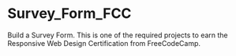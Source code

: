 # Survey_Form_FCC
Build a Survey Form.
This is one of the required projects to earn the Responsive Web Design Certification from FreeCodeCamp.
